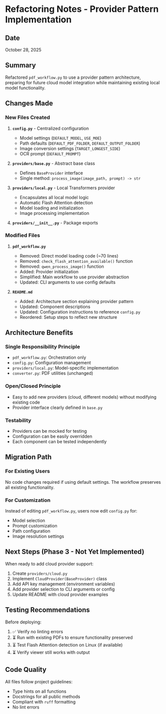 # Refactoring Notes - Provider Pattern Implementation

## Date
October 28, 2025

## Summary
Refactored `pdf_workflow.py` to use a provider pattern architecture, preparing for future cloud model integration while maintaining existing local model functionality.

## Changes Made

### New Files Created

1. **`config.py`** - Centralized configuration
   - Model settings (`DEFAULT_MODEL`, `USE_MOE`)
   - Path defaults (`DEFAULT_PDF_FOLDER`, `DEFAULT_OUTPUT_FOLDER`)
   - Image conversion settings (`TARGET_LONGEST_SIDE`)
   - OCR prompt (`DEFAULT_PROMPT`)

2. **`providers/base.py`** - Abstract base class
   - Defines `BaseProvider` interface
   - Single method: `process_image(image_path, prompt) -> str`

3. **`providers/local.py`** - Local Transformers provider
   - Encapsulates all local model logic
   - Automatic Flash Attention detection
   - Model loading and initialization
   - Image processing implementation

4. **`providers/__init__.py`** - Package exports

### Modified Files

1. **`pdf_workflow.py`**
   - Removed: Direct model loading code (~70 lines)
   - Removed: `check_flash_attention_available()` function
   - Removed: `qwen_process_image()` function
   - Added: Provider initialization
   - Simplified: Main workflow to use provider abstraction
   - Updated: CLI arguments to use config defaults

2. **`README.md`**
   - Added: Architecture section explaining provider pattern
   - Updated: Component descriptions
   - Updated: Configuration instructions to reference `config.py`
   - Reordered: Setup steps to reflect new structure

## Architecture Benefits

### Single Responsibility Principle
- `pdf_workflow.py`: Orchestration only
- `config.py`: Configuration management
- `providers/local.py`: Model-specific implementation
- `converter.py`: PDF utilities (unchanged)

### Open/Closed Principle
- Easy to add new providers (cloud, different models) without modifying existing code
- Provider interface clearly defined in `base.py`

### Testability
- Providers can be mocked for testing
- Configuration can be easily overridden
- Each component can be tested independently

## Migration Path

### For Existing Users
No code changes required if using default settings. The workflow preserves all existing functionality.

### For Customization
Instead of editing `pdf_workflow.py`, users now edit `config.py` for:
- Model selection
- Prompt customization
- Path configuration
- Image resolution settings

## Next Steps (Phase 3 - Not Yet Implemented)

When ready to add cloud provider support:

1. Create `providers/cloud.py`
2. Implement `CloudProvider(BaseProvider)` class
3. Add API key management (environment variables)
4. Add provider selection to CLI arguments or config
5. Update README with cloud provider examples

## Testing Recommendations

Before deploying:
1. ✅ Verify no linting errors
2. ⏳ Run with existing PDFs to ensure functionality preserved
3. ⏳ Test Flash Attention detection on Linux (if available)
4. ⏳ Verify viewer still works with output

## Code Quality

All files follow project guidelines:
- Type hints on all functions
- Docstrings for all public methods
- Compliant with `ruff` formatting
- No lint errors
